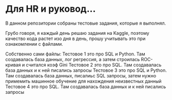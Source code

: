 # Для HR и руковод...

В данном репозитории собраны тестовые задания, которые я выполнял.

Грубо говоря, я каждый день решаю задания на Kaggle, поэтому качество кода растет изо дня в день, прошу учитывать это при ознакомлении с файлами.

Собственно сами файлы:
  Тестовое 1 это про SQL и Python. Там создавалась база данных, лог регрессия, а затем строилась ROC-кривая и считался коэф Gini
  Тестовое 2 это про SQL. Там создавалась база данных и к ней писались запросы 
  Тестовое 3 это про SQL и Python. Там создавалась база данных, писалиьс SQL запросы, затем нужно примемить машинное обучение для нахождения неизвестных данный 
  Тестовое 4 это про SQL. Там создавалась база данных и к ней писались запросы
  

